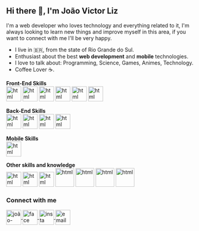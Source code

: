 ## Hi there 🖖, I'm João Victor Liz 

I'm a web developer who loves technology and everything related to it, I'm always looking to learn new things and improve myself in this area, if you want to connect with me I'll be very happy.

- I live in :brazil:, from the state of Rio Grande do Sul.
- Enthusiast about the best **web development** and **mobile** technologies.
- I love to talk about: Programming, Science, Games, Animes, Technology.
- Coffee Lover ☕.



**Front-End Skills** <br>
<img src="https://cdn.jsdelivr.net/gh/devicons/devicon/icons/javascript/javascript-original.svg" alt="html" width="40" height="40" style="max-width:100%;"></img>
<img src="https://cdn.jsdelivr.net/gh/devicons/devicon/icons/typescript/typescript-original.svg" alt="html" width="40" height="40" style="max-width:100%;"></img>
<img src="https://cdn.jsdelivr.net/gh/devicons/devicon/icons/react/react-original.svg" alt="html" width="40" height="40" style="max-width:100%;"></img>
<img src="https://cdn.jsdelivr.net/gh/devicons/devicon/icons/jquery/jquery-plain-wordmark.svg" alt="html" width="40" height="40" style="max-width:100%;"></img>
<img src="https://cdn.jsdelivr.net/gh/devicons/devicon/icons/bootstrap/bootstrap-plain-wordmark.svg" alt="html" width="40" height="40" style="max-width:100%;"></img>
<img src="https://cdn.jsdelivr.net/gh/devicons/devicon/icons/tailwindcss/tailwindcss-plain.svg" alt="html" width="40" height="40" style="max-width:100%;"></img>


**Back-End Skills** <br>
<img src="https://cdn.jsdelivr.net/gh/devicons/devicon/icons/php/php-original.svg" alt="html" width="40" height="40" style="max-width:100%;"></img>
<img src="https://cdn.jsdelivr.net/gh/devicons/devicon/icons/laravel/laravel-plain-wordmark.svg" alt="html" width="40" height="40" style="max-width:100%;"></img>
<img src="https://cdn.jsdelivr.net/gh/devicons/devicon/icons/mysql/mysql-original-wordmark.svg" alt="html" width="40" height="40" style="max-width:100%;"></img>
<img src="https://firebirdsql.org/file/about/firebird-logo-48.png" alt="html" width="40" height="40" style="max-width:100%;"></img>


**Mobile Skills** <br>
<img src="https://cdn.jsdelivr.net/gh/devicons/devicon/icons/react/react-original.svg" alt="html" width="40" height="40" style="max-width:100%;"></img>



**Other skills and knowledge**<br>
<img src="https://cdn.jsdelivr.net/gh/devicons/devicon/icons/git/git-original.svg" alt="html" width="40" height="40" style="max-width:100%;"></img>
<img src="https://cdn.jsdelivr.net/gh/devicons/devicon/icons/github/github-original.svg" alt="html" width="40" height="40" style="max-width:100%;"></img>
<img src="https://cdn.jsdelivr.net/gh/devicons/devicon/icons/vscode/vscode-original.svg" alt="html" width="40" height="40" style="max-width:100%;"></img>
<img src="https://cdn.jsdelivr.net/gh/devicons/devicon/icons/androidstudio/androidstudio-original.svg" alt="html" width="50" height="50" style="max-width:100%;"></img>
<img src="https://cdn.jsdelivr.net/gh/devicons/devicon/icons/figma/figma-original.svg" alt="html" width="50" height="50" style="max-width:100%;"></img>
<img src="https://cdn.jsdelivr.net/gh/devicons/devicon/icons/apple/apple-original.svg" alt="html" width="50" height="50" style="max-width:100%;"></img>
<img src="https://cdn.jsdelivr.net/gh/devicons/devicon/icons/xcode/xcode-original.svg" alt="html" width="50" height="50" style="max-width:100%;"></img>




### Connect with me ###


<a href="https://www.linkedin.com/in/joão-victor-liz-da-silveira-b347a71b5/" target="_blank" rel="external">
  <img align="center" src="https://cdn.jsdelivr.net/gh/devicons/devicon/icons/linkedin/linkedin-original.svg" alt="joão-linkedin" width="40" height="40" style="max-width:100%;"></img>
</a>

<a href="https://www.facebook.com/joaovictor.lizdasilveira/" target="_blank" rel="external">
  <img align="center" src="https://cdn.jsdelivr.net/gh/devicons/devicon/icons/facebook/facebook-original.svg" alt="face" width="40" height="40" style="max-width:100%;"></img>
</a>

<a href="https://www.instagram.com/joaovc_liz/" target="_blank" rel="external">
  <img align="center" src="https://img.icons8.com/fluency/48/000000/instagram-new.png" alt="insta" width="40" height="40" style="max-width:100%;"></img>
</a>

<a href="mailto:joaovictorlizsilveira@gmail.com" target="_blank" rel="external">
  <img align="center" src="https://upload.wikimedia.org/wikipedia/commons/thumb/7/7e/Gmail_icon_%282020%29.svg/2560px-Gmail_icon_%282020%29.svg.png" alt="email" width="40" height="40" style="max-width:100%;"></img>
</a>





<!--
**BaronSatoshi/BaronSatoshi** is a ✨ _special_ ✨ repository because its `README.md` (this file) appears on your GitHub profile.

Here are some ideas to get you started:

- 🔭 I’m currently working on ...
- 🌱 I’m currently learning ...
- 👯 I’m looking to collaborate on ...
- 🤔 I’m looking for help with ...
- 💬 Ask me about ...
- 📫 How to reach me: ...
- 😄 Pronouns: ...
- ⚡ Fun fact: ...
-->
